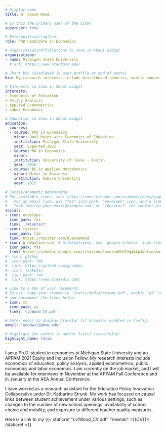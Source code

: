 ```yaml
---
# Display name
title: W. Jesse Wood

# Is this the primary user of the site?
superuser: true

# Role/position/tagline
role: PhD Candidate in Economics

# Organizations/Affiliations to show in About widget
organizations:
- name: Michigan State University
  # url: https://www.stanford.edu/

# Short bio (displayed in user profile at end of posts)
bio: My research interests include distributed robotics, mobile computing and programmable matter.

# Interests to show in About widget
interests:
- Economics of Education
- Policy Analysis
- Applied Econometrics
- Labor Economics

# Education to show in About widget
education:
  courses:
  - course: PhD in Economics
    minor: Dual Major with Economics of Education
    institution: Michigan State University
    year: Expected 2022
  - course: MA in Economics
    minor:
    institution: University of Texas - Austin
    year: 2016
  - course: BS in Applied Mathematics
    minor: Minor in Business
    institution: Auburn University
    year: 2015

# Social/Academic Networking
# For available icons, see: https://sourcethemes.com/academic/docs/page-builder/#icons
#   For an email link, use "fas" icon pack, "envelope" icon, and a link in the
#   form "mailto:your-email@example.com" or "/#contact" for contact widget.
social:
- icon: envelope
  icon_pack: fas
  link: '/#contact'
- icon: twitter
  icon_pack: fab
  link: https://twitter.com/WJesseWood
- icon: graduation-cap  # Alternatively, use `google-scholar` icon from `ai` icon pack
  icon_pack: fas
  link: https://scholar.google.com/citations?user=W5OUEVgAAAAJ&hl=en&oi=sra
#- icon: github
#  icon_pack: fab
#  link: https://github.com/gcushen
#- icon: linkedin
#  icon_pack: fab
#  link: https://www.linkedin.com/

# Link to a PDF of your resume/CV.
# To use: copy your resume to `static/media/resume.pdf`, enable `ai` icons in `params.toml`,
# and uncomment the lines below.
- icon: cv
  icon_pack: ai
  link: 'cv/Wood_CV.pdf'

# Enter email to display Gravatar (if Gravatar enabled in Config)
email: "woodwil2@msu.edu"

# Highlight the author in author lists? (true/false)
highlight_name: false
---
```


I am a Ph.D. student in economics at Michigan State University and an APPAM 2021 Equity and Inclusion Fellow. My research interests include economics of education, policy analysis, applied econometrics, public economics and labor economics. I am currently on the job market, and I will be available for interviews in November at the APPAM Fall Conference and in January at the AEA Annual Conference.

I have worked as a research assistant for the Education Policy Innovation Collaborative under Dr. Katharine Strunk. My work has focused on causal links between student achievement under various settings, such as changes to the number of new school openings, availability of school choice and mobility, and exposure to different teacher quality measures.

Here is a link to my {{< staticref "cv/Wood_CV.pdf" "newtab" >}}CV{{< /staticref >}}.
